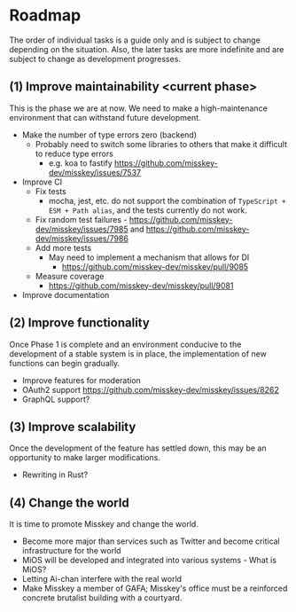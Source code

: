 # Roadmap
The order of individual tasks is a guide only and is subject to change depending on the situation.
Also, the later tasks are more indefinite and are subject to change as development progresses.

## (1) Improve maintainability \<current phase\>
This is the phase we are at now. We need to make a high-maintenance environment that can withstand future development.

- Make the number of type errors zero (backend)
	- Probably need to switch some libraries to others that make it difficult to reduce type errors
		- e.g. koa to fastify https://github.com/misskey-dev/misskey/issues/7537
- Improve CI
	- Fix tests
		- mocha, jest, etc. do not support the combination of `TypeScript + ESM + Path alias`, and the tests currently do not work.
	- Fix random test failures - https://github.com/misskey-dev/misskey/issues/7985 and https://github.com/misskey-dev/misskey/issues/7986
	- Add more tests
		- May need to implement a mechanism that allows for DI
			- https://github.com/misskey-dev/misskey/pull/9085
	- Measure coverage
		- https://github.com/misskey-dev/misskey/pull/9081
- Improve documentation

## (2) Improve functionality
Once Phase 1 is complete and an environment conducive to the development of a stable system is in place, the implementation of new functions can begin gradually.

- Improve features for moderation
- OAuth2 support https://github.com/misskey-dev/misskey/issues/8262
- GraphQL support?

## (3) Improve scalability
Once the development of the feature has settled down, this may be an opportunity to make larger modifications.

- Rewriting in Rust?

## (4) Change the world
It is time to promote Misskey and change the world.

- Become more major than services such as Twitter and become critical infrastructure for the world
- MiOS will be developed and integrated into various systems - What is MiOS?
- Letting Ai-chan interfere with the real world
- Make Misskey a member of GAFA; Misskey's office must be a reinforced concrete brutalist building with a courtyard.

